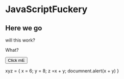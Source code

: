# JavaScriptFuckery

<!DOCTYPE html>
<body>

<h2>Here we go</h2>
<p>will this work?</p>
<p id="demo">What?</p>
<button onclick="document.getElementById("JSFirst").innerHTML = "YUHYUH">Click mE</button>

xyz = {
x = 6;
 y = 8; 
 z  =x + y;
documnent.alert(x + y)
} 
